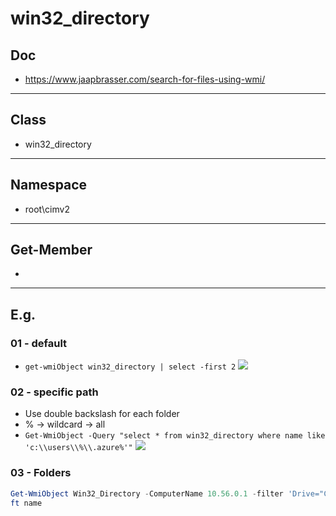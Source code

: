 # win32_directory

## Doc
* https://www.jaapbrasser.com/search-for-files-using-wmi/

---

## Class
* win32_directory

---

## Namespace
* root\cimv2

---

## Get-Member
* 

---

## E.g.
### 01 - default
* `get-wmiObject win32_directory | select -first 2`
[<img src="https://i.imgur.com/BtKdVcy.png">](https://i.imgur.com/BtKdVcy.png)

### 02 - specific path
* Use double backslash for each folder
* % -> wildcard -> all
* `Get-WmiObject -Query "select * from win32_directory where name like 'c:\\users\\%\\.azure%'"`
[<img src="https://i.imgur.com/eKrNb90.png">](https://i.imgur.com/eKrNb90.png)


### 03 - Folders
````powershell
Get-WmiObject Win32_Directory -ComputerName 10.56.0.1 -filter 'Drive="C:" and Path="\\users\\"' | 
ft name 
````
